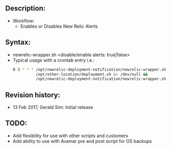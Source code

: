 ## Description:
  - Workflow:
    - Enables or Disables New Relic Alerts

## Syntax:
  - newrelic-wrapper.sh <deployment message> <disable/enable alerts: true|false>
  - Typical usage with a crontab entry i.e.:
    ```bash
    0 3 * * * /opt/newrelic-deployment-notification/newrelic-wrapper.sh "Deployment Started on $(hostname -s)" false &> /dev/null && 
              /opt/other-location/deployment.sh &> /dev/null &&
              /opt/newrelic-deployment-notification/newrelic-wrapper.sh "Deployment Finished on $(hostname -s)" true &> /dev/null
    ```

## Revision history:
  - 13 Feb 2017, Gerald Sim: Initial release                             

## TODO:
  - Add flexibility for use with other scripts and customers
  - Add ability to use with Avamar pre and post script for OS backups
